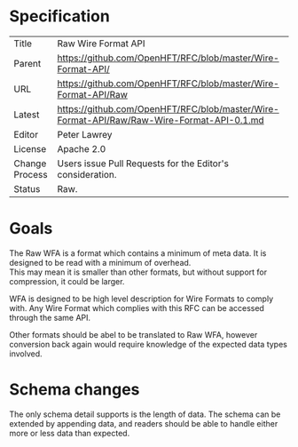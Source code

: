# Specification

|         |                                                                         |
|:------- | ----------------------------------------------------------------------- |
| Title   | Raw Wire Format API                                                     |
| Parent  | https://github.com/OpenHFT/RFC/blob/master/Wire-Format-API/                         |
| URL     | https://github.com/OpenHFT/RFC/blob/master/Wire-Format-API/Raw                   |
| Latest  | https://github.com/OpenHFT/RFC/blob/master/Wire-Format-API/Raw/Raw-Wire-Format-API-0.1.md |
| Editor  | Peter Lawrey                                                            |
| License | Apache 2.0                                                              |
| Change Process | Users issue Pull Requests for the Editor's consideration.        |
| Status  | Raw.                                                                    |

# Goals
The Raw WFA is a format which contains a minimum of meta data.  It is designed to be read with a minimum of overhead.  
This may mean it is smaller than other formats, but without support for compression, it could be larger.

WFA is designed to be high level description for Wire Formats to comply with.  Any Wire Format which complies with this RFC can be accessed through the same API.

Other formats should be abel to be translated to Raw WFA, however conversion back again would require knowledge of the expected data types involved.

# Schema changes
The only schema detail supports is the length of data.  The schema can be extended by appending data, and readers should be able to handle either more or less data than expected.